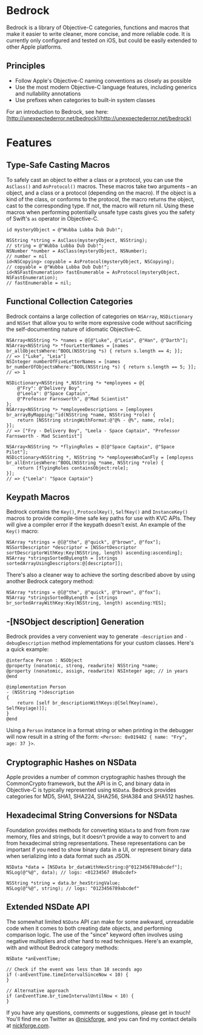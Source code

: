 # Bedrock

Bedrock is a library of Objective-C categories, functions and macros that make it easier to write cleaner, more concise, and more reliable code. It is currently only configured and tested on iOS, but could be easily extended to other Apple platforms.

## Principles

- Follow Apple's Objective-C naming conventions as closely as possible
- Use the most modern Objective-C language features, including generics and nullability annotations
- Use prefixes when categories to built-in system classes

For an introduction to Bedrock, see here: [http://unexpectederror.net/bedrock](http://unexpectederror.net/bedrock)

# Features

## Type-Safe Casting Macros

To safely cast an object to either a class or a protocol, you can use the `AsClass()` and `AsProtocol()` macros. These macros take two arguments – an object, and a class or a protocol (depending on the macro). If the object is a kind of the class, or conforms to the protocol, the macro returns the object, cast to the corresponding type. If not, the macro will return nil. Using these macros when performing potentially unsafe type casts gives you the safety of Swift's `as` operator in Objective-C.

```objc
id mysteryObject = @"Wubba Lubba Dub Dub!";

NSString *string = AsClass(mysteryObject, NSString);
// string = @"Wubba Lubba Dub Dub!";
NSNumber *number = AsClass(mysteryObject, NSNumber);
// number = nil	
id<NSCopying> copyable = AsProtocol(mysteryObject, NSCopying);
// copyable = @"Wubba Lubba Dub Dub!";
id<NSFastEnumeration> fastEnumerable = AsProtocol(mysteryObject, NSFastEnumeration);
// fastEnumerable = nil;
```

## Functional Collection Categories

Bedrock contains a large collection of categories on `NSArray`, `NSDictionary` and `NSSet` that allow you to write more expressive code without sacrificing the self-documenting nature of idiomatic Objective-C.

```objc
NSArray<NSString *> *names = @[@"Luke", @"Leia", @"Han", @"Darth"];
NSArray<NSString *> *fourLetterNames = [names br_allObjectsWhere:^BOOL(NSString *s) { return s.length == 4; }];
// => ["Luke", "Leia"]
NSInteger numberOfFiveLetterNames = [names br_numberOfObjectsWhere:^BOOL(NSString *s) { return s.length == 5; }];
// => 1

NSDictionary<NSString *,NSString *> *employees = @{
	@"Fry": @"Delivery Boy",
	@"Leela": @"Space Captain",
	@"Professor Farnsworth", @"Mad Scientist"
};
NSArray<NSString *> *employeeDescriptions = [employees br_arrayByMapping:^id(NSString *name, NSString *role) {
	return [NSString stringWithFormat:@"@% - @%", name, role];
}];
// => ["Fry - Delivery Boy", "Leela - Space Captain", "Professor Farnsworth - Mad Scientist"]

NSArray<NSString *> *flyingRoles = @[@"Space Captain", @"Space Pilot"];
NSDictionary<NSString *, NSString *> *employeesWhoCanFly = [employess br_allEntriesWhere:^BOOL(NSString *name, NSString *role) {
	return [flyingRoles containsObject:role];
}];
// => {"Leela": "Space Captain"}
```

## Keypath Macros
Bedrock contains the `Key()`, `ProtocolKey()`, `SelfKey()` and `InstanceKey()` macros to provide compile-time safe key paths for use with KVC APIs. They will give a compiler error if the keypath doesn't exist. An example of the `Key()` macro:

```objc
NSArray *strings = @[@"the", @"quick", @"brown", @"fox"];
NSSortDescriptor *descriptor = [NSSortDescriptor sortDescriptorWithKey:Key(NSString, length) ascending:ascending];
NSArray *stringsSortedByLength = [strings sortedArrayUsingDescriptors:@[descriptor]];
```

There's also a cleaner way to achieve the sorting described above by using another Bedrock category method:

```objc
NSArray *strings = @[@"the", @"quick", @"brown", @"fox"];
NSArray *stringsSortedByLength = [strings br_sortedArrayWithKey:Key(NSString, length) ascending:YES];
```

## -[NSObject description] Generation

Bedrock provides a very convenient way to generate `-description` and `-debugDescription` method implementations for your custom classes. Here's a quick example:

```objc
@interface Person : NSObject
@property (nonatomic, strong, readwrite) NSString *name;
@property (nonatomic, assign, readwrite) NSInteger age; // in years
@end

@implementation Person
- (NSString *)description
{
	return [self br_descriptionWithKeys:@[SelfKey(name), SelfKey(age)]];
}
@end
```

Using a `Person` instance in a format string or when printing in the debugger will now result in a string of the form: `<Person: 0x019482 { name: "Fry", age: 37 }>`.

## Cryptographic Hashes on NSData

Apple provides a number of common cryptographic hashes through the CommonCrypto framework, but the API is in C, and binary data in Objective-C is typically represented using `NSData`. Bedrock provides categories for MD5, SHA1, SHA224, SHA256, SHA384 and SHA512 hashes.

## Hexadecimal String Conversions for NSData

Foundation provides methods for converting `NSData` to and from from raw memory, files and strings, but it doesn't provide a way to convert to and from hexadecimal string representations. These representations can be important if you need to show binary data in a UI, or represent binary data when serializing into a data format such as JSON.

```objc
NSData *data = [NSData br_dataWithHexString:@"0123456789abcdef"];
NSLog(@"%@", data); // logs: <01234567 89abcdef>

NSString *string = data.br_hexStringValue;
NSLog(@"%@", string); // logs: "0123456789abcdef"
```

## Extended NSDate API

The somewhat limited `NSDate` API can make for some awkward, unreadable code when it comes to both creating date objects, and performing comparison logic. The use of the "since" keyword often involves using negative multipliers and other hard to read techniques. Here's an example, with and without Bedrock category methods:

```objc
NSDate *anEventTime;

// Check if the event was less than 10 seconds ago
if (-anEventTime.timeIntervalSinceNow < 10) {
}

// Alternative approach
if (anEventTime.br_timeIntervalUntilNow < 10) {
}
```

If you have any questions, comments or suggestions, please get in touch! You'll find me on Twitter as [@nickforge](https://twitter.com/nickforge), and you can find my contact details at [nickforge.com](http://nickforge.com).